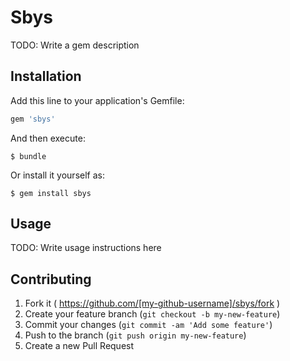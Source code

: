 # Sbys

TODO: Write a gem description

## Installation

Add this line to your application's Gemfile:

```ruby
gem 'sbys'
```

And then execute:

    $ bundle

Or install it yourself as:

    $ gem install sbys

## Usage

TODO: Write usage instructions here

## Contributing

1. Fork it ( https://github.com/[my-github-username]/sbys/fork )
2. Create your feature branch (`git checkout -b my-new-feature`)
3. Commit your changes (`git commit -am 'Add some feature'`)
4. Push to the branch (`git push origin my-new-feature`)
5. Create a new Pull Request
